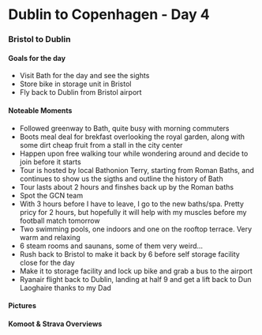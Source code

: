 # Dublin to Copenhagen - Day 4

### Bristol to Dublin

#### Goals for the day

*   Visit Bath for the day and see the sights
*   Store bike in storage unit in Bristol
*   Fly back to Dublin from Bristol airport



#### Noteable Moments

*   Followed greenway to Bath, quite busy with morning commuters
*   Boots meal deal for brekfast overlooking the royal garden, along with some dirt cheap fruit from a stall in the city center
*   Happen upon free walking tour while wondering around and decide to join before it starts
*   Tour is hosted by local Bathonion Terry, starting from Roman Baths, and continues to show us the sigths and outline the history of Bath
*   Tour lasts about 2 hours and finshes back up by the Roman baths
*   Spot the GCN team
*   With 3 hours before I have to leave, I go to the new baths/spa. Pretty pricy for 2 hours, but hopefully it will help with my muscles before my football match tomorrow
*   Two swimming pools, one indoors and one on the rooftop terrace. Very warm and relaxing
*   6 steam rooms and saunans, some of them very weird...
*   Rush back to Bristol to make it back by 6 before self storage facility close for the day
*   Make it to storage facility and lock up bike and grab a bus to the airport
*   Ryanair flight back to Dublin, landing at half 9 and get a lift back to Dun Laoghaire thanks to my Dad

#### Pictures

#### Komoot & Strava Overviews